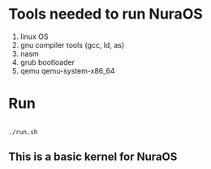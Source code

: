 # Tools needed to run NuraOS
1. linux OS
2. gnu compiler tools (gcc, ld, as)
3. nasm
4. grub bootloader
5. qemu qemu-system-x86_64

# Run

``` shell

./run.sh

```

## This is a basic kernel for NuraOS
